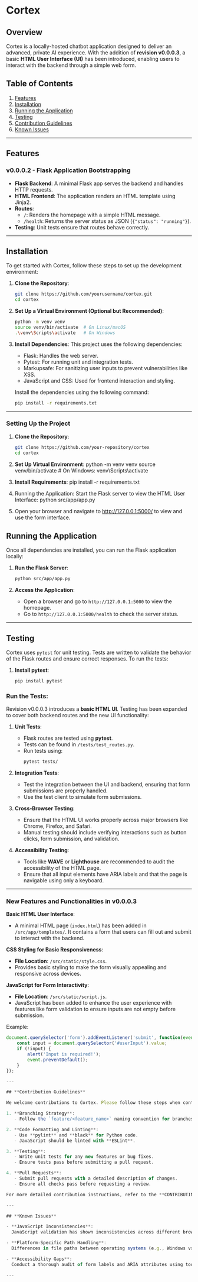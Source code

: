 # **Cortex**

## **Overview**

Cortex is a locally-hosted chatbot application designed to deliver an advanced, private AI experience. With the addition of **revision v0.0.0.3**, a basic **HTML User Interface (UI)** has been introduced, enabling users to interact with the backend through a simple web form.

## **Table of Contents**
1. [Features](#features)
2. [Installation](#installation)
3. [Running the Application](#running-the-application)
4. [Testing](#testing)
5. [Contribution Guidelines](#contribution-guidelines)
6. [Known Issues](#known-issues)

---

## **Features**

### **v0.0.0.2 - Flask Application Bootstrapping**
- **Flask Backend**: A minimal Flask app serves the backend and handles HTTP requests.
- **HTML Frontend**: The application renders an HTML template using Jinja2.
- **Routes**:
  - `/`: Renders the homepage with a simple HTML message.
  - `/health`: Returns the server status as JSON (`{"status": "running"}`).
- **Testing**: Unit tests ensure that routes behave correctly.

---

## **Installation**

To get started with Cortex, follow these steps to set up the development environment:

1. **Clone the Repository**:
   ```bash
   git clone https://github.com/yourusername/cortex.git
   cd cortex
   ```

2. **Set Up a Virtual Environment (Optional but Recommended)**:
   ```bash
   python -m venv venv
   source venv/bin/activate  # On Linux/macOS
   .\venv\Scripts\activate   # On Windows
   ```

3. **Install Dependencies**:
   This project uses the following dependencies:

   - Flask: Handles the web server.
   - Pytest: For running unit and integration tests.
   - Markupsafe: For sanitizing user inputs to prevent vulnerabilities like XSS.
   - JavaScript and CSS: Used for frontend interaction and styling.

   Install the dependencies using the following command:
   ```sh
   pip install -r requirements.txt

---

### Setting Up the Project

1. **Clone the Repository**:
   ```sh
   git clone https://github.com/your-repository/cortex
   cd cortex

2. **Set Up Virtual Environment**:
   python -m venv venv
   source venv/bin/activate  # On Windows: venv\Scripts\activate

3. **Install Requirements**:
   pip install -r requirements.txt

4. Running the Application: Start the Flask server to view the HTML User Interface:
   python src/app/app.py

5. Open your browser and navigate to http://127.0.0.1:5000/ to view and use the form interface.

## **Running the Application**

Once all dependencies are installed, you can run the Flask application locally:

1. **Run the Flask Server**:
   ```bash
   python src/app/app.py
   ```

2. **Access the Application**:
   - Open a browser and go to `http://127.0.0.1:5000` to view the homepage.
   - Go to `http://127.0.0.1:5000/health` to check the server status.

---

## **Testing**

Cortex uses `pytest` for unit testing. Tests are written to validate the behavior of the Flask routes and ensure correct responses. To run the tests:

1. **Install pytest**:
   ```bash
   pip install pytest
   ```

### **Run the Tests**:
Revision v0.0.0.3 introduces a **basic HTML UI**. Testing has been expanded to cover both backend routes and the new UI functionality:

1. **Unit Tests**:
   - Flask routes are tested using **pytest**.
   - Tests can be found in `/tests/test_routes.py`.
   - Run tests using:
     ```sh
     pytest tests/
     ```

2. **Integration Tests**:
   - Test the integration between the UI and backend, ensuring that form submissions are properly handled.
   - Use the test client to simulate form submissions.

3. **Cross-Browser Testing**:
   - Ensure that the HTML UI works properly across major browsers like Chrome, Firefox, and Safari.
   - Manual testing should include verifying interactions such as button clicks, form submission, and validation.

4. **Accessibility Testing**:
   - Tools like **WAVE** or **Lighthouse** are recommended to audit the accessibility of the HTML page.
   - Ensure that all input elements have ARIA labels and that the page is navigable using only a keyboard.


---
### New Features and Functionalities in v0.0.0.3

**Basic HTML User Interface**:
- A minimal HTML page (`index.html`) has been added in `/src/app/templates/`. It contains a form that users can fill out and submit to interact with the backend.

**CSS Styling for Basic Responsiveness**:
- **File Location**: `/src/static/style.css`.
- Provides basic styling to make the form visually appealing and responsive across devices.

**JavaScript for Form Interactivity**:
- **File Location**: `/src/static/script.js`.
- JavaScript has been added to enhance the user experience with features like form validation to ensure inputs are not empty before submission.

Example:
```javascript
document.querySelector('form').addEventListener('submit', function(event) {
    const input = document.querySelector('#userInput').value;
    if (!input) {
        alert('Input is required!');
        event.preventDefault();
    }
});

---

## **Contribution Guidelines**

We welcome contributions to Cortex. Please follow these steps when contributing:

1. **Branching Strategy**:
   - Follow the `feature/<feature_name>` naming convention for branches.

2. **Code Formatting and Linting**:
   - Use **pylint** and **black** for Python code.
   - JavaScript should be linted with **ESLint**.

3. **Testing**:
   - Write unit tests for any new features or bug fixes.
   - Ensure tests pass before submitting a pull request.

4. **Pull Requests**:
   - Submit pull requests with a detailed description of changes.
   - Ensure all checks pass before requesting a review.

For more detailed contribution instructions, refer to the **CONTRIBUTING.md**.

---

## **Known Issues**

- **JavaScript Inconsistencies**:
  JavaScript validation has shown inconsistencies across different browsers, especially in Safari. Consider adding **try-catch** blocks and using feature detection to mitigate these issues.

- **Platform-Specific Path Handling**:
  Differences in file paths between operating systems (e.g., Windows vs. Linux/macOS) might cause issues. Ensure you follow the platform-specific instructions in the setup steps.

- **Accessibility Gaps**:
  Conduct a thorough audit of form labels and ARIA attributes using tools like **WAVE** to ensure all input elements are accessible.

---
